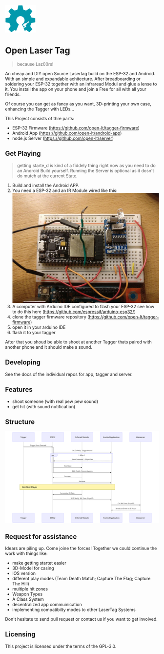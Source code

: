 
<img src="docs/images/open-lasertag-logo.svg" alt="Open Lasertag Logo" width="100"/>

# Open Laser Tag
> because Laz00rs!

An cheap and DIY open Source Lasertag build on the ESP-32 and Android. With an simple and expandable achitecture.
After breadboarding or soldering your ESP-32 together with an infraread Modul and glue a lense to it. You install the app on your phone and join a Free for all with all your friends.

Of course you can get as fancy as you want, 3D-printing your own case, enhancing the Tagger with LEDs...

This Project consists of thre parts:
* ESP-32 Firmware (https://github.com/open-lt/tagger-firmware)
* Android App (https://github.com/open-lt/android-app)
* node.js Server (https://github.com/open-lt/server)


## Get Playing
> getting starte_d is kind of a fiddely thing right now as you need to do an Android Build yourself.
> Running the Server is optional as it dosn't do mutch at the current State.

1. Build and install the Android APP.
2. You need a ESP-32 and an IR Module wired like this:
![Open Lasertag ESP-32 YS-IRTM](docs/images/Open-Lasertag-Wiring.jpg)
1. A computer with Arduino IDE configured to flash your ESP-32 see how to do this here (https://github.com/espressif/arduino-esp32/)
1. clone the tagger firmware repository (https://github.com/open-lt/tagger-firmware)
1. open it in your arduino IDE
1. flash it to your tagger

After that you shoud be able to shoot at another Tagger thats paired with another phone and it should make a sound.

## Developing

See the docs of the individual repos for app, tagger and server.

## Features

* shoot someone (with real pew pew sound)
* get hit (with sound notification)


## Structure
![Open Lasertag Structure](/docs/images/Open-Lasertag-Structure.svg)

## Request for assistance
Idears are piling up. Come joine the forces!
Together we could continue the work with things like:
- make getting startet easier
- 3D-Model for casing
- IOS version
- different play modes (Team Death Match; Capture The Flag; Capture The Hill)
- multiple hit zones
- Weapon Types
- A Class System 
- decentralized app commuinication
- implementing compatibilty modes to other LaserTag Systems

Don't hesitate to send pull request or contact us if you want to get involved.


## Licensing

This project is licensed under the terms of the GPL-3.0.
